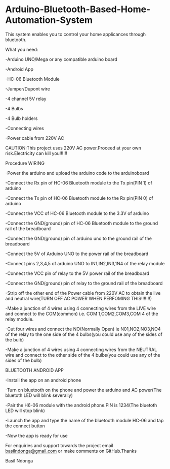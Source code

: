 # Arduino-Bluetooth-Based-Home-Automation-System
This system enables you to control your home applicances through bluetooth.

What you need:

-Arduino UNO/Mega or any compatible arduino board

-Android App

-HC-06 Bluetooth Module

-Jumper/Dupont wire

-4 channel 5V relay

-4 Bulbs

-4 Bulb holders

-Connecting wires

-Power cable from 220V AC

CAUTION:This project uses 220V AC power.Proceed at your own risk.Electricity can kill you!!!!!!

Procedure
WIRING

-Power the arduino and upload the arduino code to the arduinoboard

-Connect the Rx pin of HC-06 Bluetooth module to the Tx pin(PIN 1) of arduino

-Connect the Tx pin of HC-06 Bluetooth module to the Rx pin(PIN 0) of arduino

-Connect the VCC of HC-06 Bluetooth module to the 3.3V of arduino

-Connect the GND(ground) pin of HC-06 Bluetooth module to the ground rail of the breadboard

-Connect the GND(ground) pin of arduino uno to the ground rail of the breadboard

-Connect the 5V of Arduino UNO to the power rail of the breadboard

-Connect pins 2,3,4,5 of arduino UNO to IN1,IN2,IN3,1N4 of the relay module

-Connect the VCC pin of relay to the 5V power rail of the breadboard

-Connect the GND(ground) pin of relay to the ground rail of the breadboard

-Strip off the other end of the Power cable from 220V AC to obtain the live and neutral wire(TURN OFF AC POWER WHEN PERFOMING   THIS!!!!!!!)

-Make a junction of 4 wires using 4 connecting wires from the LIVE wire and connect to the COM(common) i.e. COM 1,COM2,COM3,COM 4 of the relay module.

-Cut four wires and connect the NO(Normally Open) ie N01,NO2,NO3,NO4 of the relay to the one side of the 4 bulbs(you could use any of the sides of the bulb)

-Make a junction of 4 wires using 4 connecting wires from the NEUTRAL wire and connect to the other side of the 4 bulbs(you could use any of the sides of the bulb)

BLUETOOTH ANDROID APP

-Install the app on an android phone

-Turn on bluetooth on the phone and power the arduino and AC power(The bluetoth LED will  blink severally)

-Pair the H6-06 module with the android phone.PIN is 1234(The bluetoth LED will stop blink)

-Launch the app and type the name of the bluetooth module HC-06 and tap the connect button

-Now the app is ready for use

For enquiries and support towards the project email basilndonga@gmail.com or make comments on GitHub.Thanks

Basil Ndonga




